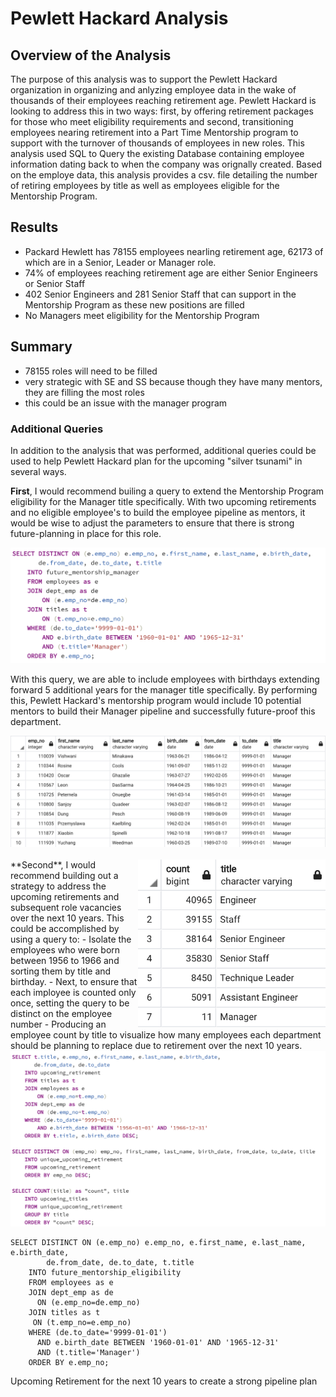 # Pewlett Hackard Analysis

## Overview of the Analysis

The purpose of this analysis was to support the Pewlett Hackard organization in organizing and anlyzing employee data in the wake of thousands of their employees reaching retirement age. Pewlett Hackard is looking to address this in two ways: first, by offering retirement packages for those who meet eligibility requirements and second, transitioning employees nearing retirement into a Part Time Mentorship program to support with the turnover of thousands of employees in new roles. This analysis used SQL to Query the existing Database containing employee information dating back to when the company was orignally created. Based on the employe data, this analysis provides a csv. file detailing the number of retiring employees by title as well as employees eligible for the Mentorship Program.

## Results

- Packard Hewlett has 78155 employees nearling retirement age, 62173 of which are in a Senior, Leader or Manager role.
- 74% of employees reaching retirement age are either Senior Engineers or Senior Staff
- 402 Senior Engineers and 281 Senior Staff that can support in the Mentorship Program as these new positions are filled
- No Managers meet eligibility for the Mentorship Program

## Summary
- 78155 roles will need to be filled
- very strategic with SE and SS because though they have many mentors, they are filling the most roles
- this could be an issue with the manager program

### Additional Queries

In addition to the analysis that was performed, additional queries could be used to help Pewlett Hackard plan for the upcoming "silver tsunami" in several ways.

**First**, I would recommend builing a query to extend the Mentorship Program eligibility for the Manager title specifically. With two upcoming retirements and no eligible employee's to build the employee pipeline as mentors, it would be wise to adjust the parameters to ensure that there is strong future-planning in place for this role. 

<img src="https://github.com/hollyouellette/Pewlett-Hackard-Analysis/blob/main/future_metorship_manager_query.png">

With this query, we are able to include employees with birthdays extending forward 5 additional years for the manager title specifically. By performing this, Pewlett Hackard's mentorship program would include 10 potential mentors to build their Manager pipeline and successfully future-proof this department.

<img src="https://github.com/hollyouellette/Pewlett-Hackard-Analysis/blob/main/future_mentoryship_eligibility.png">
<br/><br/<br/>
<img src="https://github.com/hollyouellette/Pewlett-Hackard-Analysis/blob/main/unique_upcoming_retirement.png" align=right width=300>**Second**, I would recommend building out a strategy to address the upcoming retirements and subsequent role vacancies over the next 10 years. This could be accomplished by using a query to: 
     - Isolate the employees who were born between 1956 to 1966 and sorting them by title and birthday.
     - Next, to ensure that each imployee is counted only once, setting the query to be distinct on the employee number
     - Producing an employee count by title to visualize how many employees each department should be planning to replace due to retirement over the next 10 years. 
     
    
<img src="https://github.com/hollyouellette/Pewlett-Hackard-Analysis/blob/main/next_ten_yrs_query.png">
     
    SELECT DISTINCT ON (e.emp_no) e.emp_no, e.first_name, e.last_name, e.birth_date,
            de.from_date, de.to_date, t.title
        INTO future_mentorship_eligibility
        FROM employees as e
        JOIN dept_emp as de
          ON (e.emp_no=de.emp_no)
        JOIN titles as t
         ON (t.emp_no=e.emp_no)
        WHERE (de.to_date='9999-01-01')
          AND e.birth_date BETWEEN '1960-01-01' AND '1965-12-31'
          AND (t.title='Manager')
        ORDER BY e.emp_no;

Upcoming Retirement for the next 10 years to create a strong pipeline plan
